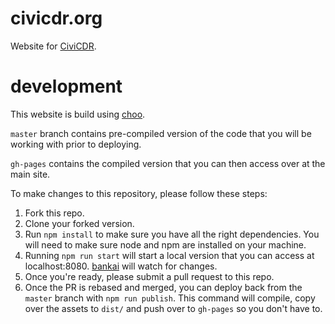 # civicdr.org
Website for [CiviCDR](civicdr.org).

# development
This website is build using [choo](https://github.com/yoshuawuyts/choo).

`master` branch contains pre-compiled version of the code that you will be
working with prior to deploying. 

`gh-pages` contains the compiled version that you can then access over at the
main site.

To make changes to this repository, please follow these steps:

1. Fork this repo.
2. Clone your forked version.
3. Run `npm install` to make sure you have all the right dependencies. You will
need to make sure node and npm are installed on your machine.
4. Running `npm run start` will start a local version that you can access at
localhost:8080. [bankai](https://github.com/yoshuawuyts/bankai) will watch for
changes. 
5. Once you're ready, please submit a pull request to this repo.
6. Once the PR is rebased and merged, you can deploy back from the `master`
branch with `npm run publish`. This command will compile, copy over the assets
to `dist/` and push over to `gh-pages` so you don't have to.
